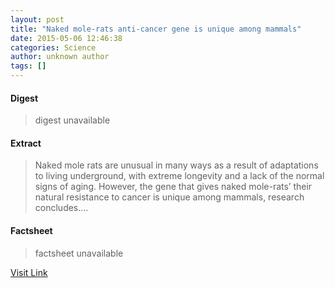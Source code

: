 ```yaml
---
layout: post
title: "Naked mole-rats anti-cancer gene is unique among mammals"
date: 2015-05-06 12:46:38
categories: Science
author: unknown author
tags: []
---
```



#### Digest
>digest unavailable

#### Extract
>Naked mole rats are unusual in many ways as a result of adaptations to living underground, with extreme longevity and a lack of the normal signs of aging. However, the gene that gives naked mole-rats’ their natural resistance to cancer is unique among mammals, research concludes....

#### Factsheet
>factsheet unavailable

[Visit Link](http://feeds.sciencedaily.com/~r/sciencedaily/~3/8Endm1qyY8g/150506084638.htm)


